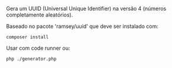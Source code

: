Gera um UUID (Universal Unique Identifier) na versão 4 (números completamente aleatórios).

Baseado no pacote 'ramsey/uuid' que deve ser instalado com:

`composer install`

Usar com code runner ou:

`php ./generator.php`
